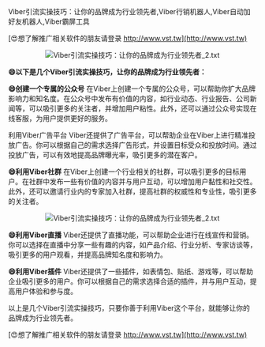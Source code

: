 Viber引流实操技巧：让你的品牌成为行业领先者,Viber行销机器人,Viber自动加好友机器人,Viber霸屏工具

[😍想了解推广相关软件的朋友请登录 http://www.vst.tw](http://www.vst.tw)

 <center><img src="https://vst.tw/MP4/tuiguang/png/7.png" alt="Viber引流实操技巧：让你的品牌成为行业领先者_2.txt"></center>

**😄以下是几个Viber引流实操技巧，让你的品牌成为行业领先者：**

**😄创建一个专属的公众号**
在Viber上创建一个专属的公众号，可以帮助你扩大品牌影响力和知名度。在公众号中发布有价值的内容，如行业动态、行业报告、公司新闻等，可以吸引更多的关注者，并增加用户粘性。此外，还可以通过公众号实现在线客服，为用户提供更好的服务。

利用Viber广告平台
Viber还提供了广告平台，可以帮助企业在Viber上进行精准投放广告。你可以根据自己的需求选择广告形式，并设置目标受众和投放时间。通过投放广告，可以有效地提高品牌曝光率，吸引更多的潜在客户。

**😄利用Viber社群**
在Viber上创建一个行业相关的社群，可以吸引更多的目标用户。在社群中发布一些有价值的内容并与用户互动，可以增加用户黏性和社交性。此外，还可以邀请行业内的专家加入社群，提高社群的权威性和专业性，吸引更多的关注者。

 <center><img src="https://vst.tw/MP4/tuiguang/png/1.png" alt="Viber引流实操技巧：让你的品牌成为行业领先者_2.txt"></center>

**😄利用Viber直播**
Viber还提供了直播功能，可以帮助企业进行在线宣传和营销。你可以选择在直播中分享一些有趣的内容，如产品介绍、行业分析、专家访谈等，吸引更多的用户观看，并提高品牌知名度和影响力。

**😄利用Viber插件**
Viber还提供了一些插件，如表情包、贴纸、游戏等，可以帮助企业吸引更多的用户。你可以根据自己的需求选择合适的插件，并与用户互动，提高用户体验和参与度。

以上是几个Viber引流实操技巧，只要你善于利用Viber这个平台，就能够让你的品牌成为行业领先者。

[😍想了解推广相关软件的朋友请登录 http://www.vst.tw](http://www.vst.tw)



